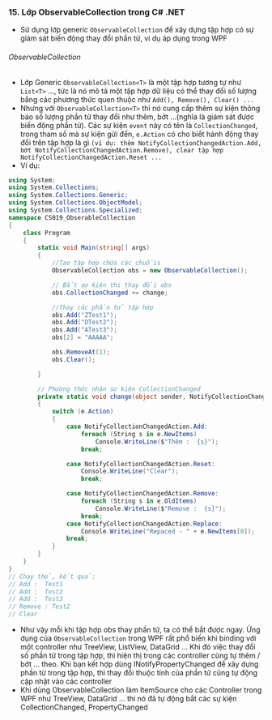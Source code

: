 ### 15. Lớp ObservableCollection trong C# .NET

- Sử dụng lớp generic `ObservableCollection` để xây dựng tập hợp có sự giám sát biến động thay đổi phần tử, ví dụ áp dụng trong WPF

###### ObservableCollection

- Lớp Generic `ObservableCollection<T>` là một tập hợp tương tự như `List<T>` ..., tức là nó mô tả một tập hợp dữ liệu có thể thay đổi số lượng bằng các phương thức quen thuộc như `Add(), Remove(), Clear() ...`
- Nhưng với `ObservableCollection<T>` thì nó cung cấp thêm sự kiện thông báo số lượng phần tử thay đổi như thêm, bớt ...(nghĩa là giám sát được biến động phần tử). Các sự kiện `event` này có tên là `CollectionChanged`, trong tham số mà sự kiện gửi đến, `e.Action` có cho biết hành động thay đổi trên tập hợp là gì `(ví dụ: thêm NotifyCollectionChangedAction.Add, bớt NotifyCollectionChangedAction.Remove), clear tập hợp NotifyCollectionChangedAction.Reset ...`
- Ví dụ:

```csharp
using System;
using System.Collections;
using System.Collections.Generic;
using System.Collections.ObjectModel;
using System.Collections.Specialized;
namespace CS019_ObserableCollection
{
    class Program
    {
        static void Main(string[] args)
        {
            //Tạo tập hợp chứa các chuỗis
            ObservableCollection obs = new ObservableCollection();

            // Bắt sự kiện thi thay đổi obs
            obs.CollectionChanged += change;

            //Thay các phần tử tập hợp
            obs.Add("ZTest1");
            obs.Add("DTest2");
            obs.Add("ATest3");
            obs[2] = "AAAAA";

            obs.RemoveAt(1);
            obs.Clear();

        }

        // Phương thức nhận sự kiện CollectionChanged
        private static void change(object sender, NotifyCollectionChangedEventArgs e)
        {
            switch (e.Action)
            {
                case NotifyCollectionChangedAction.Add:
                    foreach (String s in e.NewItems)
                        Console.WriteLine($"Thêm :  {s}");
                    break;

                case NotifyCollectionChangedAction.Reset:
                    Console.WriteLine("Clear");
                    break;

                case NotifyCollectionChangedAction.Remove:
                    foreach (String s in e.OldItems)
                        Console.WriteLine($"Remove :  {s}");
                    break;
                case NotifyCollectionChangedAction.Replace:
                    Console.WriteLine("Repaced - " + e.NewItems[0]);
                break;
            }
        }
    }
}
// Chạy thử, kết quả:
// Add :  Test1
// Add :  Test2
// Add :  Test3
// Remove : Test2
// Clear
```

- Như vậy mỗi khi tập hợp obs thay phần tử, ta có thể bắt được ngay. Ứng dụng của `ObservableCollection` trong WPF rất phổ biến khi binding với một controller như TreeView, ListView, DataGrid ... Khi đó việc thay đổi số phần tử trong tập hợp, thì hiện thị trong các controller cũng tự thêm / bớt ... theo. Khi bạn kết hợp dùng INotifyPropertyChanged để xây dựng phần tử trong tập hợp, thì thay đổi thuộc tính của phần tử cũng tự động cập nhật vào các controller
- Khi dùng ObservableCollection làm ItemSource cho các Controller trong WPF như TreeView, DataGrid ... thì nó đã tự động bắt các sự kiện CollectionChanged, PropertyChanged
